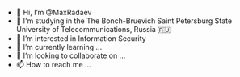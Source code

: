- 👋 Hi, I’m @MaxRadaev
- 📐 I'm studying in the The Bonch-Bruevich Saint Petersburg State University of Telecommunications, Russia :ru:
- 👀 I’m interested in Information Security
- 🌱 I’m currently learning ...
- 💞️ I’m looking to collaborate on ...
- 📫 How to reach me ...

<!---
MaxRadaev/MaxRadaev is a ✨ special ✨ repository because its `README.md` (this file) appears on your GitHub profile.
You can click the Preview link to take a look at your changes.
--->
